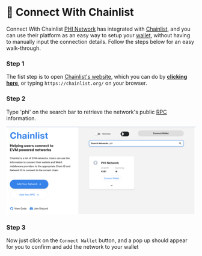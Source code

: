 # 🔌 Connect With Chainlist

Connect With Chainlist ​[PHI Network](broken-reference) has integrated with [Chainlist](https://chainlist.org/), and you can use their platform as an easy way to setup your [wallet](../../../../glossary/#w), without having to manually input the connection details. Follow the steps below for an easy walk-through.

### Step 1 <a href="#step-1" id="step-1"></a>

The fist step is to open [Chainlist's website](https://chainlist.org/), which you can do by [**clicking here**](https://chainlist.org/), or typing `https://chainlist.org/` on your browser.

### Step 2 <a href="#step-2" id="step-2"></a>

Type 'phi' on the search bar to retrieve the network's public [RPC ](../../../../glossary/#r)information.

![](<../../../../.gitbook/assets/Screen Shot 2022-05-31 at 5.39.33 PM.png>)

### Step 3

Now just click on the `Connect Wallet` button, and a pop up should appear for you to confirm and add the network to your wallet
